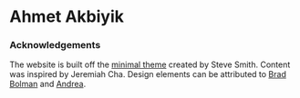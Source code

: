 Ahmet Akbiyik
================


### Acknowledgements

The website is built off the [minimal
theme](https://github.com/orderedlist/minimal) created by Steve Smith.
Content was inspired by Jeremiah Cha. Design elements can be
attributed to [Brad Bolman](http://brad.bolman.com/) and
[Andrea](https://a-flair.com/portfolio).

